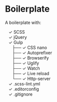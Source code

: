 # Boilerplate

A boilerplate with:

&nbsp;&nbsp; ✓ SCSS<br>
&nbsp;&nbsp; ✓ jQuery<br>
&nbsp;&nbsp; ✓ Gulp<br>
&nbsp;&nbsp;&nbsp;&nbsp;&nbsp; ├── ✓ CSS nano<br>
&nbsp;&nbsp;&nbsp;&nbsp;&nbsp; ├── ✓ Autoprefixer<br>
&nbsp;&nbsp;&nbsp;&nbsp;&nbsp; ├── ✓ Browserify<br>
&nbsp;&nbsp;&nbsp;&nbsp;&nbsp; ├── ✓ Uglify<br>
&nbsp;&nbsp;&nbsp;&nbsp;&nbsp; ├── ✓ Watch<br>
&nbsp;&nbsp;&nbsp;&nbsp;&nbsp; ├── ✓ Live reload<br>
&nbsp;&nbsp;&nbsp;&nbsp;&nbsp; └── ✓ Http-server<br>
&nbsp;&nbsp; ✓ .scss-lint.yml<br>
&nbsp;&nbsp; ✓ .editorconfig<br>
&nbsp;&nbsp; ✓ .gitignore<br>

